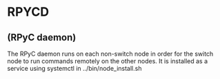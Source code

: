 # RPYCD
## (RPyC daemon)
The RPyC daemon runs on each non-switch node in order for the switch node to run commands remotely on the other nodes. It is installed as a service using systemctl in ../bin/node_install.sh
